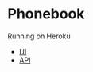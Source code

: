 # Phonebook

Running on Heroku

- [UI](https://fierce-sands-64859.herokuapp.com)
- [API](https://fierce-sands-64859.herokuapp.com/api/people)
